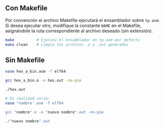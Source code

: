 


## Con Makefile

Por convención el archivo Makefile ejecutará el ensamblador sobre `tp.asm`. Si desea ejecutar otro, modifique la constante `NAME` en el Makefile, asignándole la ruta correspondiente al archivo deseado (sin extensión).

``` bash
make          # Ejecuta el ensamblador en tp.asm por defecto
make clean    # Limpia los archivos .o y .out generados
``` 

## Sin Makefile

``` bash
nasm hex_a_bin.asm -f elf64

gcc hex_a_bin.o -o hex.out -no-pie

./hex.out
```

``` bash
# En realidad sería:
nasm "nombre¨.asm -f elf64

gcc "nombre".o -o "nuevo nombre".out -no-pie

./"nuevo nombre".out
```
